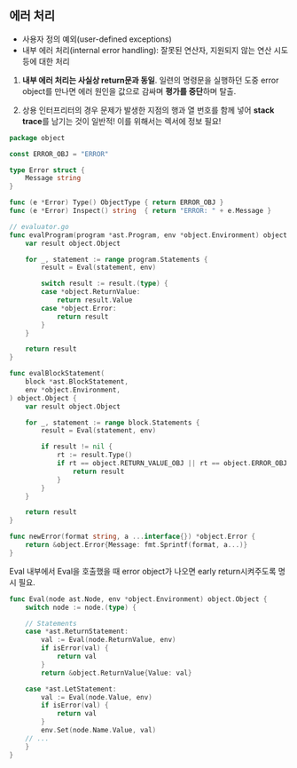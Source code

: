 ## 에러 처리

- 사용자 정의 예외(user-defined exceptions)
- 내부 에러 처리(internal error handling): 잘못된 연산자, 지원되지 않는 연산 시도 등에 대한 처리

1. **내부 에러 처리는 사실상 return문과 동일**. 일련의 명령문을 실행하던 도중 error object를 만나면 에러 원인을 값으로 감싸며 **평가를 중단**하며 탈출.

2. 상용 인터프리터의 경우 문제가 발생한 지점의 행과 열 번호를 함께 넣어 **stack trace**를 남기는 것이 일반적! 이를 위해서는 렉서에 정보 필요!

```go
package object

const ERROR_OBJ = "ERROR"

type Error struct {
	Message string
}

func (e *Error) Type() ObjectType { return ERROR_OBJ }
func (e *Error) Inspect() string  { return "ERROR: " + e.Message }
```

```go
// evaluator.go
func evalProgram(program *ast.Program, env *object.Environment) object.Object {
	var result object.Object

	for _, statement := range program.Statements {
		result = Eval(statement, env)

		switch result := result.(type) {
		case *object.ReturnValue:
			return result.Value
		case *object.Error:
			return result
		}
	}

	return result
}

func evalBlockStatement(
	block *ast.BlockStatement,
	env *object.Environment,
) object.Object {
	var result object.Object

	for _, statement := range block.Statements {
		result = Eval(statement, env)

		if result != nil {
			rt := result.Type()
			if rt == object.RETURN_VALUE_OBJ || rt == object.ERROR_OBJ {
				return result
			}
		}
	}

	return result
}

func newError(format string, a ...interface{}) *object.Error {
	return &object.Error{Message: fmt.Sprintf(format, a...)}
}
```

Eval 내부에서 Eval을 호출했을 때 error object가 나오면 early return시켜주도록 명시 필요.

```go
func Eval(node ast.Node, env *object.Environment) object.Object {
	switch node := node.(type) {

	// Statements
	case *ast.ReturnStatement:
		val := Eval(node.ReturnValue, env)
		if isError(val) {
			return val
		}
		return &object.ReturnValue{Value: val}

	case *ast.LetStatement:
		val := Eval(node.Value, env)
		if isError(val) {
			return val
		}
		env.Set(node.Name.Value, val)
    // ...
	}
}
```
